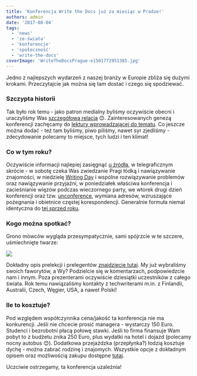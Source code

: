 ```yaml
---
title: 'Konferencja Write the Docs już za miesiąc w Pradze!'
authors: admin
date: '2017-08-04'
tags:
  - 'news'
  - 'ze-świata'
  - 'konferencje'
  - 'społeczność'
  - 'write-the-docs'
coverImage: 'WriteTheDocsPrague-e1501772951385.jpg'
---
```


Jedno z najlepszych wydarzeń z naszej branży w Europie zbliża się dużymi
krokami. Przeczytajcie jak można się tam dostać i czego się spodziewać.

<!--truncate-->

### Szczypta historii

Tak było rok temu - jako patron medialny byliśmy oczywiście obecni i uraczyliśmy
Was
[szczegółową relacją](http://techwriter.pl/write-the-docs-europe-2016-relacja/)
😊. Zainteresowanych genezą konferencji zachęcamy do
[lektury wprowadzającej do tematu](http://techwriter.pl/poznajcie-write-the-docs-europe/).
Co jeszcze można dodać - też tam byliśmy, piwo piliśmy, nawet syr zjedliśmy -
zdecydowanie polecamy to miejsce, tych ludzi i ten klimat!

### Co w tym roku?

Oczywiście informacji najlepiej zasięgnąć
[u źródła](http://www.writethedocs.org/conf/eu/2017/), w telegraficznym
skrócie - w sobotę czeka Was zwiedzanie Pragi łódką i nawiązywanie znajomości, w
niedzielę [Writing Day](http://www.writethedocs.org/conf/eu/2017/writing-day/) i
wspólne rozwiązywanie problemów oraz nawiązywanie przyjaźni, w poniedziałek
właściwa konferencja i zacieśnianie więzów podczas wieczornego party, we wtorek
drugi dzień konferencji oraz tzw.
[unconference](http://www.writethedocs.org/conf/eu/2017/unconference/), wymiana
adresów, wzruszające pożegnania i obietnice częstej korespondencji. Generalnie
formuła niemal identyczna do
[tej sprzed roku](http://techwriter.pl/write-the-docs-coraz-blizej/).

### Kogo można spotkać?

Grono mówców wygląda przesympatycznie, sami spójrzcie w te szczere, uśmiechnięte
twarze:

![](images/WriteTheDocsSpeakers2017.jpg)

Dokładny opis prelekcji i prelegentów
[znajdziecie tutaj](http://www.writethedocs.org/conf/eu/2017/speakers/). My już
wybraliśmy swoich faworytów, a Wy? Podzielcie się w komentarzach, podpowiedzcie
nam i innym. Poza prezenterami oczywiście dziesiątki uczestników z całego
świata. Rok temu nawiązaliśmy kontakty z techwriterami m.in. z Finlandii,
Australii, Czech, Węgier, USA, a nawet Polski!

### Ile to kosztuje?

Pod względem współczynnika cena/jakość ta konferencja nie ma konkurencji. Jeśli
nie chcecie prosić managera - wystarczy 150 Euro. Studenci i bezrobotni płacą
połowę stawki. Jeśli to firma finansuje Wam pobyt to z budżetu znika 250 Euro,
plus wydatki na hotel i dojazd (polecamy nocny autobus 😊). Dodatkowa
przejażdzka (przepłynka?) łodzią kosztuje dychę - można zabrać rodzinę i
znajomych. Wszystkie opcje z dokładnym opisem oraz możliwością zakupu dostępne
[tutaj](https://ti.to/writethedocs/write-the-docs-eu-2017/).

Uczciwie ostrzegamy, ta konferencja uzależnia!
